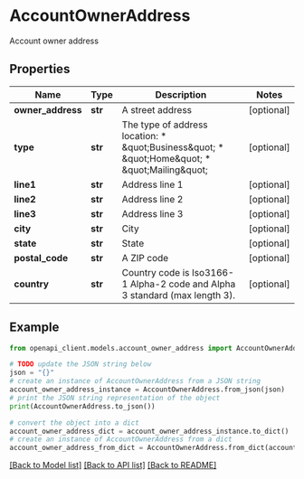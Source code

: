 # AccountOwnerAddress

Account owner address

## Properties

Name | Type | Description | Notes
------------ | ------------- | ------------- | -------------
**owner_address** | **str** | A street address | [optional] 
**type** | **str** | The type of address location: * \&quot;Business\&quot; * \&quot;Home\&quot; * \&quot;Mailing\&quot; | [optional] 
**line1** | **str** | Address line 1 | [optional] 
**line2** | **str** | Address line 2 | [optional] 
**line3** | **str** | Address line 3 | [optional] 
**city** | **str** | City | [optional] 
**state** | **str** | State | [optional] 
**postal_code** | **str** | A ZIP code | [optional] 
**country** | **str** | Country code is Iso3166-1 Alpha-2 code and Alpha 3 standard (max length 3). | [optional] 

## Example

```python
from openapi_client.models.account_owner_address import AccountOwnerAddress

# TODO update the JSON string below
json = "{}"
# create an instance of AccountOwnerAddress from a JSON string
account_owner_address_instance = AccountOwnerAddress.from_json(json)
# print the JSON string representation of the object
print(AccountOwnerAddress.to_json())

# convert the object into a dict
account_owner_address_dict = account_owner_address_instance.to_dict()
# create an instance of AccountOwnerAddress from a dict
account_owner_address_from_dict = AccountOwnerAddress.from_dict(account_owner_address_dict)
```
[[Back to Model list]](../README.md#documentation-for-models) [[Back to API list]](../README.md#documentation-for-api-endpoints) [[Back to README]](../README.md)


